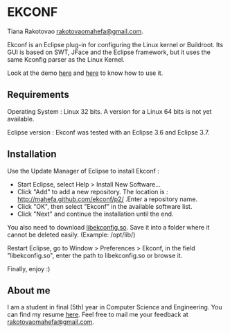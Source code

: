 EKCONF
======
Tiana Rakotovao <rakotovaomahefa@gmail.com>.


Ekconf is an Eclipse plug-in for configuring the Linux kernel or Buildroot. Its
GUI is based on SWT, JFace and the Eclipse framework, but it uses the same
Kconfig parser as the Linux Kernel.

Look at the demo [here][2] and [here][3] to know how to use it.


Requirements
------------

Operating System : Linux 32 bits. A version for a Linux 64 bits is not yet available.

Eclipse version : Ekconf was tested with an Eclipse 3.6 and Eclipse 3.7.


Installation
------------

Use the Update Manager of Eclipse to install Ekconf :
- Start Eclipse, select Help > Install New Software...
- Click "Add" to add a new repository. The location is : 
  http://mahefa.github.com/ekconf/p2/ .Enter a repository name.
- Click "OK", then select "Ekconf" in the available software list.
- Click "Next" and continue the installation until the end.

You also need to download [libekconfig.so][1]. Save it into a folder
where it cannot be deleted easily. (Example: /opt/lib/)

Restart Eclipse, go to Window > Preferences > Ekconf, in the field
"libekconfig.so", enter the path to libekconfig.so or browse it.

Finally, enjoy :)


About me
--------

I am a student in final (5th) year in Computer Science and Engineering. You can
find my resume [here][4]. Feel free to mail me your feedback at 
<rakotovaomahefa@gmail.com>.


[1]: https://github.com/downloads/mahefa/ekconf/libekconfig.so.1.0.0
[2]: http://cloud.github.com/downloads/mahefa/ekconf/ekconf_snapshot_1.jpg
[3]: http://cloud.github.com/downloads/mahefa/ekconf/ekconf_snapshot_2.jpg
[4]: http://mahefa.github.com/ekconf/resume/Tiana_RAKOTOVAO_Resume.pdf

